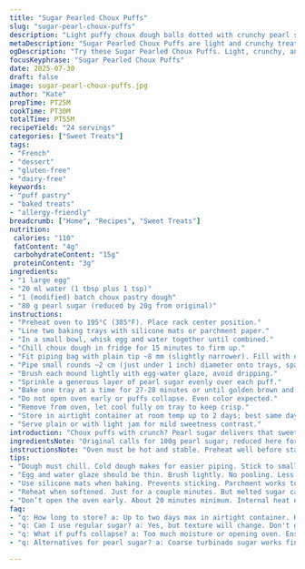 ```yaml
---
title: "Sugar Pearled Choux Puffs"
slug: "sugar-pearl-choux-puffs"
description: "Light puffy choux dough balls dotted with crunchy pearl sugar. Baked until golden with a crackly sugar crust. No nuts, dairy, gluten, or lactose involved. Egg and water mixture used for glaze. Baked at 195°C. Yield 2-3 dozen puffs. Crisp crust, soft hollow inside. Uses half standard sugar pearls. Tweaked egg glaze for extra gloss. Slightly smaller dollops for even baking. Requires chilling dough beforehand for better piping. Make fresh or keep air-tight max 2 days. Mild sweetness, not too sticky."
metaDescription: "Sugar Pearled Choux Puffs are light and crunchy treats. No gluten or dairy involved. Perfect for any occasion."
ogDescription: "Try these Sugar Pearled Choux Puffs. Light, crunchy, and allergy-friendly desserts. A delightful treat everyone will enjoy."
focusKeyphrase: "Sugar Pearled Choux Puffs"
date: 2025-07-30
draft: false
image: sugar-pearl-choux-puffs.jpg
author: "Kate"
prepTime: PT25M
cookTime: PT30M
totalTime: PT55M
recipeYield: "24 servings"
categories: ["Sweet Treats"]
tags:
- "French"
- "dessert"
- "gluten-free"
- "dairy-free"
keywords:
- "puff pastry"
- "baked treats"
- "allergy-friendly"
breadcrumb: ["Home", "Recipes", "Sweet Treats"]
nutrition: 
 calories: "110"
 fatContent: "4g"
 carbohydrateContent: "15g"
 proteinContent: "3g"
ingredients:
- "1 large egg"
- "20 ml water (1 tbsp plus 1 tsp)"
- "1 (modified) batch choux pastry dough"
- "80 g pearl sugar (reduced by 20g from original)"
instructions:
- "Preheat oven to 195°C (385°F). Place rack center position."
- "Line two baking trays with silicone mats or parchment paper."
- "In a small bowl, whisk egg and water together until combined."
- "Chill choux dough in fridge for 15 minutes to firm up."
- "Fit piping bag with plain tip ~8 mm (slightly narrower). Fill with dough."
- "Pipe small rounds ~2 cm (just under 1 inch) diameter onto trays, spaced well."
- "Brush each mound lightly with egg-water glaze, avoid dripping."
- "Sprinkle a generous layer of pearl sugar evenly over each puff."
- "Bake one tray at a time for 27-28 minutes or until golden brown and risen."
- "Do not open oven early or puffs collapse. Even color expected."
- "Remove from oven, let cool fully on tray to keep crisp."
- "Store in airtight container at room temp up to 2 days; best same day."
- "Serve plain or with light jam for mild sweetness contrast."
introduction: "Choux puffs with crunch? Pearl sugar delivers that sweet snap unlike regular sugar. Not your fluffy hollow shells but tiny golden bubbles dotted with white sugar. Egg wash the tops before baking. Water added for thinner glaze; stops drips pooling on parchment. Bake slower. Keep dough cold, smaller piped blobs for even puffing. Timing matters: a few minutes less or more changes everything. Crisp shell, soft airy center. No gluten or dairy needed. Pearled sugar melts unevenly, crackles in oven heat. Eat fresh or lose crunch fast. Spellbinding old-school French treat without fuss."
ingredientsNote: "Original calls for 100g pearl sugar; reduced here for less sweetness and better snap. Choux dough same base but pipe smaller blobs to shorten baking time. Egg to water ratio altered for thinner glaze; prevents sugar dissolving too fast or clumping. Sugar pearls are best quality—large grains preferred. Can substitute with coarse turbinado sugar for different crunch. Dough should be well rested before piping. Keep everything chilled or dough oozes. No nuts, no gluten, no lactose means easier to share, simpler digesting. Rapid baking yields crisp crust."
instructionsNote: "Oven must be hot and stable. Preheat well before starting. Don't crowd tray, gives hot air room. Brush egg-water glaze thinly, no puddles. Too thick causes burnt spots. Pearled sugar must stick but not soak. Bake one sheet at a time for even cooking; swap trays if needed. Avoid opening the oven for first 20 minutes minimum; shells collapse if cooled too soon. Use silicone mat or parchment to prevent sticking. Once out, cooling keeps them crisp. Store airtight, no fridge—they lose crunch. Eat day of for best texture. Reheat 2 minutes if softened, but beware melting sugar blobs."
tips:
- "Dough must chill. Cold dough makes for easier piping. Stick to smaller dollops. Just 2 cm diameter. Bake one tray at a time. Air needs to circulate. Keeps puffs from collapsing. Slightly adjust bake time. Overbaking dries them out."
- "Egg and water glaze should be thin. Brush lightly. No pooling. Less likelihood of burnt spots. Pearl sugar needs to stick. But not soak into dough. Helps form crackly crust. Aim for even coverage. Keep track of space between puffs."
- "Use silicone mats when baking. Prevents sticking. Parchment works too. Don't crowd the pan. Hot air needs room to flow. Keeps puffs uniform. Store in airtight container. Room temperature only. No fridge; cold air ruins texture."
- "Reheat when softened. Just for a couple minutes. But melted sugar can become messy. Use higher heat. Crisp back up without drying out. Try serving with light jam. Adds mild sweetness contrast. Perfect combo."
- "Don’t open the oven early. About 20 minutes minimum. Internal heat needs to stay stable. Cooling on the tray keeps crisp texture. Watch for even color. Too dark means burnt. Adjust as needed for personal preference."
faq:
- "q: How long to store? a: Up to two days max in airtight container. Keep at room temp. Do not refrigerate."
- "q: Can I use regular sugar? a: Yes, but texture will change. Don't get same crunch. Stick to pearl sugar for best results."
- "q: What if puffs collapse? a: Too much moisture or opening oven. Ensure dough is cold before piping. Don't crowd pan either."
- "q: Alternatives for pearl sugar? a: Coarse turbinado sugar works fine. Different crunch though. Keep in mind it’s not exactly the same."

---
```


